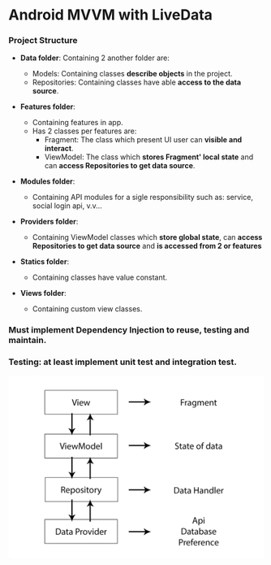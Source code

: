 # Android MVVM with LiveData

### Project Structure
* **Data folder**: Containing 2 another folder are:
  - Models: Containing classes **describe objects** in the project.
  - Repositories: Containing classes have able **access to the data source**.
  
* **Features folder**:
  - Containing features in app.
  - Has 2 classes per features are: 
    - Fragment: The class which present UI user can **visible and interact**.
    - ViewModel: The class which **stores Fragment' local state** and can **access Repositories to get data source**.

* **Modules folder**:
  - Containing API modules for a sigle responsibility such as: service, social login api, v.v...
  
* **Providers folder**:
  - Containing ViewModel classes which **store global state**, can **access Repositories to get data source** and **is accessed from 2 or features**
  
* **Statics folder**:
  - Containing classes have value constant.
  
* **Views folder**:
  - Containing custom view classes.

### Must implement Dependency Injection to reuse, testing and maintain.

### Testing: at least implement unit test and integration test.

![](android_mvvm_live_kotlin.jpg)
